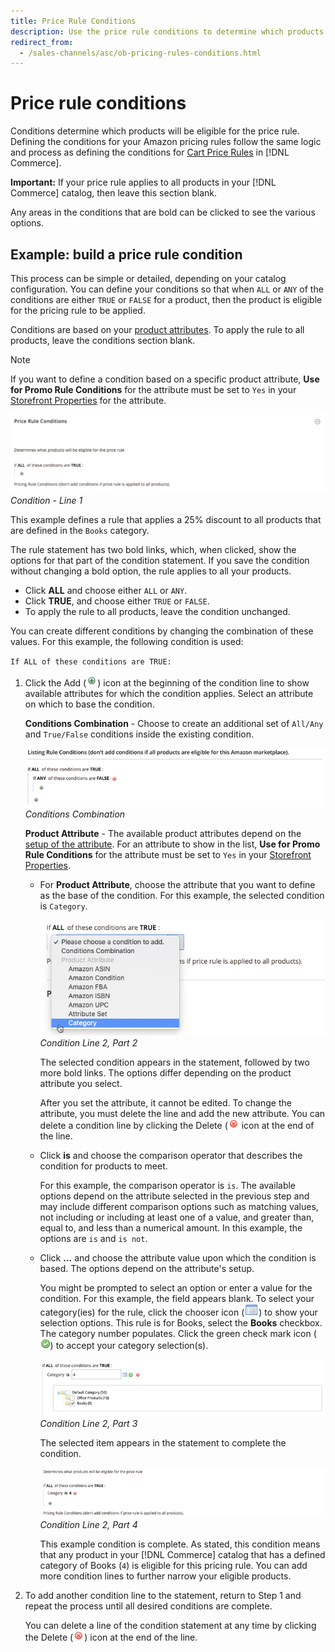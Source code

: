 ```yaml
---
title: Price Rule Conditions
description: Use the price rule conditions to determine which products will be eligible for the listing price rule.
redirect_from:
  - /sales-channels/asc/ob-pricing-rules-conditions.html
---
```


# Price rule conditions

Conditions determine which products will be eligible for the price rule. Defining the conditions for your Amazon pricing rules follow the same logic and process as defining the conditions for [Cart Price Rules](https://docs.magento.com/user-guide/marketing/price-rules-cart.html) in [!DNL Commerce].

**Important:** If your price rule applies to all products in your [!DNL Commerce] catalog, then leave this section blank.

Any areas in the conditions that are bold can be clicked to see the various options.

## Example: build a price rule condition

This process can be simple or detailed, depending on your catalog configuration. You can define your conditions so that when `ALL` or `ANY` of the conditions are either `TRUE` or `FALSE` for a product, then the product is eligible for the pricing rule to be applied.

Conditions are based on your [product attributes](https://docs.magento.com/user-guide/catalog/product-attributes.html). To apply the rule to all products, leave the conditions section blank.

>[!NOTE]
>
>If you want to define a condition based on a specific product attribute, **Use for Promo Rule Conditions** for the attribute must be set to `Yes` in your [Storefront Properties](https://docs.magento.com/user-guide/stores/attribute-product-create.html) for the attribute.

![](assets/ob-price-rules-condition-1.png)
_Condition - Line 1_

This example defines a rule that applies a 25% discount to all products that are defined in the `Books` category.

The rule statement has two bold links, which, when clicked, show the options for that part of the condition statement. If you save the condition without changing a bold option, the rule applies to all your products.

- Click **ALL** and choose either `ALL` or `ANY`.
- Click **TRUE**, and choose either `TRUE` or `FALSE`.
- To apply the rule to all products, leave the condition unchanged.

You can create different conditions by changing the combination of these values. For this example, the following condition is used:

   `If ALL of these conditions are TRUE:`

1. Click the Add (![Add icon](assets/btn-add-grn.png)) icon at the beginning of the condition line to show available attributes for which the condition applies. Select an attribute on which to base the condition.

   **Conditions Combination** -  Choose to create an additional set of `All/Any` and `True/False` conditions inside the existing condition.

   ![](assets/ob-conditions-combinations.png)
   _Conditions Combination_

   **Product Attribute** - The available product attributes depend on the [setup of the attribute](https://docs.magento.com/user-guide/stores/attribute-product-create.html). For an attribute to show in the list, **Use for Promo Rule Conditions** for the attribute must be set to `Yes` in your [Storefront Properties](https://docs.magento.com/user-guide/stores/attribute-product-create.html).

   - For **Product Attribute**, choose the attribute that you want to define as the base of the condition. For this example, the selected condition is `Category`.

      ![](assets/ob-price-rule-condition-2.png)
      _Condition Line 2, Part 2_

      The selected condition appears in the statement, followed by two more bold links. The options differ depending on the product attribute you select.

      After you set the attribute, it cannot be edited. To change the attribute, you must delete the line and add the new attribute. You can delete a condition line by clicking the Delete (![Delete icon](assets/btn-del-red.png) icon at the end of the line.

   - Click **is** and choose the comparison operator that describes the condition for products to meet.

      For this example, the comparison operator is `is`. The available options depend on the attribute selected in the previous step and may include different comparison options such as matching values, not including or including at least one of a value, and greater than, equal to, and less than a numerical amount. In this example, the options are `is` and `is not`.

   - Click **...** and choose the attribute value upon which the condition is based. The options depend on the attribute's setup.

      You might be prompted to select an option or enter a value for the condition. For this example, the field appears blank. To select your category(ies) for the rule, click the chooser icon (![Chooser icon](assets/btn-chooser.png)) to show your selection options. This rule is for Books, select the **Books** checkbox. The category number populates. Click the green check mark icon (![Check mark icon](assets/btn-check-mark-green.png)) to accept your category selection(s).

      ![](assets/ob-price-rule-condition-3.png)
      _Condition Line 2, Part 3_

      The selected item appears in the statement to complete the condition.

      ![](assets/ob-price-rule-condition-4.png)
      _Condition Line 2, Part 4_

      This example condition is complete. As stated, this condition means that any product in your [!DNL Commerce] catalog that has a defined category of Books (`4`) is eligible for this pricing rule. You can add more condition lines to further narrow your eligible products.

1. To add another condition line to the statement, return to Step 1 and repeat the process until all desired conditions are complete.

    You can delete a line of the condition statement at any time by clicking the Delete (![Delete icon](assets/btn-del-red.png)) icon at the end of the line.
